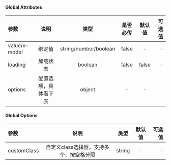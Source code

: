 #### Global Attributes ####

|参数|说明|类型|是否必传|默认值|可选值|
|:-|:-:|:-:|:-:|:-:|-:|
|value/v-model|绑定值|string/number/boolean|false|-|-|
|loading|加载状态|boolean|false|false|-|
|options|配置选项，具体看下表|object|-|-|

#### Global Options ####
|参数|说明|类型|默认值|可选值|
|:-|:-:|:-:|:-:|-:|
|customClass|自定义class选择器，支持多个，按空格分隔|string|-|-|
